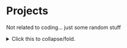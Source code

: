 # Projects
Not related to coding... just some random stuff


<p>
<details>
<summary>Click this to collapse/fold.</summary>

These details <em>remain</em> <strong>hidden</strong> until expanded.

<pre><code>Enter code here</code></pre>

</details>
</p>
